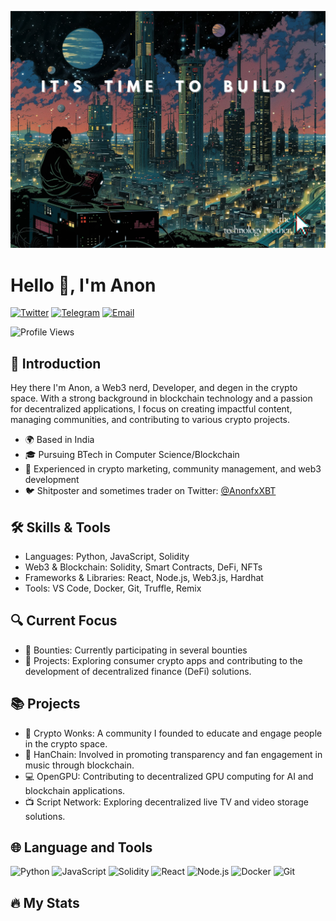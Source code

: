 ![Header Image](/code.jpg)

# Hello 👋, I'm Anon

[![Twitter](https://img.shields.io/badge/Twitter-1DA1F2?style=for-the-badge&logo=twitter&logoColor=white)](https://twitter.com/AnonfxXBT)
[![Telegram](https://img.shields.io/badge/Telegram-2CA5E0?style=for-the-badge&logo=telegram&logoColor=white)](https://t.me/AnonfxXBT)
[![Email](https://img.shields.io/badge/Email-D14836?style=for-the-badge&logo=gmail&logoColor=white)](mailto:anofrr@aol.com)

![Profile Views](https://komarev.com/ghpvc/?username=anonfr)

## 👋 Introduction

Hey there I'm Anon, a Web3 nerd, Developer, and degen in the crypto space. With a strong background in blockchain technology and a passion for decentralized applications, I focus on creating impactful content, managing communities, and contributing to various crypto projects.

- 🌍 Based in India
- 🎓 Pursuing BTech in Computer Science/Blockchain
- 💼 Experienced in crypto marketing, community management, and web3 development
- 🐦 Shitposter and sometimes trader on Twitter: [@AnonfxXBT](https://twitter.com/AnonfxXBT)

## 🛠 Skills & Tools

- Languages: Python, JavaScript, Solidity
- Web3 & Blockchain: Solidity, Smart Contracts, DeFi, NFTs
- Frameworks & Libraries: React, Node.js, Web3.js, Hardhat
- Tools: VS Code, Docker, Git, Truffle, Remix

## 🔍 Current Focus

- 🎯 Bounties: Currently participating in several bounties
- 🚀 Projects: Exploring consumer crypto apps and contributing to the development of decentralized finance (DeFi) solutions.

## 📚 Projects

- 🌟 Crypto Wonks: A community I founded to educate and engage people in the crypto space.
- 🎵 HanChain: Involved in promoting transparency and fan engagement in music through blockchain.
- 💻 OpenGPU: Contributing to decentralized GPU computing for AI and blockchain applications.
- 📺 Script Network: Exploring decentralized live TV and video storage solutions.

## 🌐 Language and Tools

![Python](https://img.shields.io/badge/-Python-3776AB?style=flat-square&logo=python&logoColor=white)
![JavaScript](https://img.shields.io/badge/-JavaScript-F7DF1E?style=flat-square&logo=javascript&logoColor=black)
![Solidity](https://img.shields.io/badge/-Solidity-363636?style=flat-square&logo=solidity&logoColor=white)
![React](https://img.shields.io/badge/-React-61DAFB?style=flat-square&logo=react&logoColor=black)
![Node.js](https://img.shields.io/badge/-Node.js-339933?style=flat-square&logo=node.js&logoColor=white)
![Docker](https://img.shields.io/badge/-Docker-2496ED?style=flat-square&logo=docker&logoColor=white)
![Git](https://img.shields.io/badge/-Git-F05032?style=flat-square&logo=git&logoColor=white)

## 🔥 My Stats
